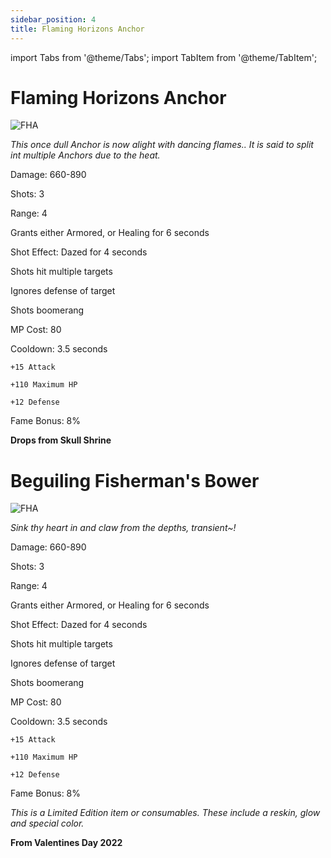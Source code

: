 ```yaml
---
sidebar_position: 4
title: Flaming Horizons Anchor
---
```


import Tabs from '@theme/Tabs';
import TabItem from '@theme/TabItem';

<Tabs>
  <TabItem value="Flaming Horizons Anchor" label="Flaming Horizons Anchor" default>

# Flaming Horizons Anchor

![FHA](https://vwiki.valorserver.com/api/item/picture/flaming%20horizons%20anchor)

<i>This once dull Anchor is now alight with dancing flames.. It is said to split int multiple Anchors due to the heat.</i>

Damage: 660-890

Shots: 3

Range: 4

Grants either Armored, or Healing for 6 seconds

Shot Effect: Dazed for 4 seconds

Shots hit multiple targets

Ignores defense of target

Shots boomerang

MP Cost: 80 

Cooldown: 3.5 seconds

    +15 Attack
    
    +110 Maximum HP
    
    +12 Defense

Fame Bonus: 8%

**Drops from Skull Shrine**

  </TabItem>
  <TabItem value="Beguiling Fisherman's Bower" label="Beguiling Fisherman's Bower">

# Beguiling Fisherman's Bower

![FHA](https://vwiki.valorserver.com/api/item/picture/beguiling%20fisherman's%20bower)

<i>Sink thy heart in and claw from the depths, transient~!</i>

Damage: 660-890

Shots: 3

Range: 4

Grants either Armored, or Healing for 6 seconds

Shot Effect: Dazed for 4 seconds

Shots hit multiple targets

Ignores defense of target

Shots boomerang

MP Cost: 80 

Cooldown: 3.5 seconds

    +15 Attack
    
    +110 Maximum HP
    
    +12 Defense

Fame Bonus: 8%

*This is a Limited Edition item or consumables. These include a reskin, glow and special color.*

**From Valentines Day 2022**

 </TabItem>
</Tabs>
